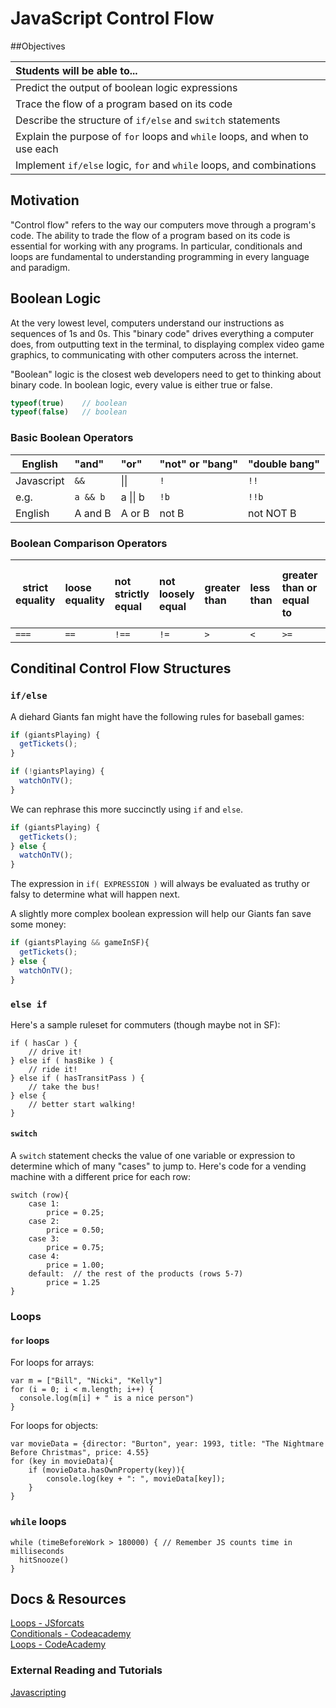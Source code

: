 # JavaScript Control Flow

##Objectives  

| Students will be able to... |
| :--- |
| Predict the output of boolean logic expressions|
| Trace the flow of a program based on its code |
| Describe the structure of `if/else` and `switch` statements |
| Explain the purpose of `for` loops and `while` loops, and when to use each |
| Implement `if/else` logic, `for` and `while` loops, and combinations |

## Motivation

"Control flow" refers to the way our computers move through a program's code.   The ability to trade the flow of a program based on its code is essential for working with any programs.  In particular, conditionals and loops are fundamental to understanding programming in every language and paradigm.

## Boolean Logic

At the very lowest level, computers understand our instructions as sequences of 1s and 0s.  This "binary code" drives everything a computer does, from outputting text in the terminal, to displaying complex video game graphics, to communicating with other computers across the internet. 

"Boolean" logic is the closest web developers need to get to thinking about binary code.  In boolean logic, every value is either true or false.

```js
typeof(true)    // boolean
typeof(false)   // boolean
```

### Basic Boolean Operators

| English | "and" | "or" | "not" or "bang" | "double bang" |
| ------------- |:-------------|:-------------|:-------------| :------- |
| Javascript | `&&` | &#124;&#124; | `!` | `!!` | |  
| e.g. | `a && b` | a  &#124;&#124; b | `!b` | `!!b` |
| English | A and B | A or B | not B | not NOT B |

### Boolean Comparison Operators

| strict equality | loose equality | not strictly equal | not loosely equal | greater than | less than | greater than or equal to | less than or equal to |
| ------------- |:-------------|:-------------|:-------------|:-------------|:-------------|:-------------|:-------------|
| `===` | `==` | `!==` | `!=` | `>` | `<` | `>=` | `<=` |

## Conditinal Control Flow Structures

### `if/else`

A diehard Giants fan might have the following rules for baseball games:

```js
if (giantsPlaying) {
  getTickets();
}

if (!giantsPlaying) {
  watchOnTV();
}
```

We can rephrase this more succinctly using `if` and `else`.

```js
if (giantsPlaying) {
  getTickets();
} else {
  watchOnTV();
}
```

The expression in `if( EXPRESSION )` will always be evaluated as truthy or falsy to determine what will happen next. 

A slightly more complex boolean expression will help our Giants fan save some money:

```js 
if (giantsPlaying && gameInSF){
  getTickets();
} else {
  watchOnTV();
}
```

### `else if`

Here's a sample ruleset for commuters (though maybe not in SF):

```
if ( hasCar ) {
	// drive it!
} else if ( hasBike ) {
	// ride it!
} else if ( hasTransitPass ) {
	// take the bus!
} else {
	// better start walking!
}
```

#### `switch`


A `switch` statement checks the value of one variable or expression to determine which of many "cases" to jump to.  Here's code for a vending machine with a different price for each row:

```
switch (row){	
	case 1: 	
		price = 0.25;
	case 2: 
		price = 0.50;
	case 3:
		price = 0.75;
	case 4: 
		price = 1.00;
	default:  // the rest of the products (rows 5-7) 
		price = 1.25
}			
```

### Loops

#### `for` loops

For loops for arrays:

```
var m = ["Bill", "Nicki", "Kelly"]
for (i = 0; i < m.length; i++) {
  console.log(m[i] + " is a nice person")
}

```

For loops for objects:

```
var movieData = {director: "Burton", year: 1993, title: "The Nightmare Before Christmas", price: 4.55}
for (key in movieData){
	if (movieData.hasOwnProperty(key)){
		console.log(key + ": ", movieData[key]);
	}
}
```

### `while` loops

```
while (timeBeforeWork > 180000) { // Remember JS counts time in milliseconds
  hitSnooze()
}
```

## Docs & Resources

[Loops - JSforcats](http://jsforcats.com/#loops)
</br>
[Conditionals - Codeacademy](http://www.codecademy.com/glossary/javascript/if-statement)
</br>
[Loops - CodeAcademy](http://www.codecademy.com/glossary/javascript/loops)
</br>

### External Reading and Tutorials

[Javascripting](https://github.com/sethvincent/javascripting)
</br>
